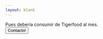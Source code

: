 ```yaml
---
layout: blank
---
```


<turbo-frame id="pet-qa">
  <div class="flex-col justify-center w-full px-8 py-4 text-lg text-2xl text-center md:flex-row text-crema-100 md:py-16"
    data-controller="results">
    <div>
    Pues
      <span class="mx-2 font-bold" data-results-target="nameOutput"></span>
      <span class="mx-2 font-bold" data-results-target="nameOutput"></span>
      debería consumir 
      <span class="w-24 ml-2 font-bold" data-results-target="weightOutput"></span>
      <span class="w-24 ml-2 font-bold" data-results-target="weightOutput"></span>
        de Tigerfood al mes.  
     </div>
    </div>
    <button
    class="btn-importante bg-gradient-to-tl from-crema-150 to-crema-50 hover:from-crema-100 to-bg-white"
    >
      Contacto!
    </button>
</turbo-frame>
